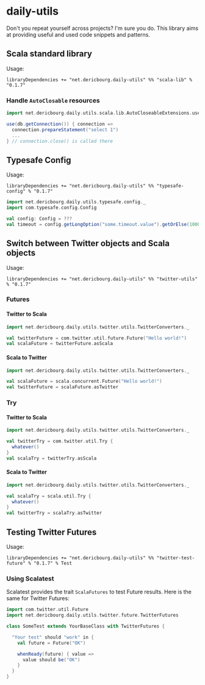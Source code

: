 # daily-utils

Don't you repeat yourself across projects? I'm sure you do.
This library aims at providing useful and used code snippets and patterns.


## Scala standard library

Usage:
```
libraryDependencies += "net.dericbourg.daily-utils" %% "scala-lib" % "0.1.7"
```

### Handle `AutoClosable` resources

```scala
import net.dericbourg.daily.utils.scala.lib.AutoCloseableExtensions.use

use(db.getConnection()) { connection =>
  connection.prepareStatement("select 1")
  ...
} // connection.close() is called there
```

## Typesafe Config

Usage:
```
libraryDependencies += "net.dericbourg.daily-utils" %% "typesafe-config" % "0.1.7"
```

```scala
import net.dericbourg.daily.utils.typesafe.config._
import com.typesafe.config.Config

val config: Config = ???
val timeout = config.getLongOption("some.timeout.value").getOrElse(1000)
```

## Switch between Twitter objects and Scala objects

Usage:
```
libraryDependencies += "net.dericbourg.daily-utils" %% "twitter-utils" % "0.1.7"
```

### Futures

#### Twitter to Scala
```scala
import net.dericbourg.daily.utils.twitter.utils.TwitterConverters._

val twitterFuture = com.twitter.util.future.Future("Hello world!")
val scalaFuture = twitterFuture.asScala
```

#### Scala to Twitter
```scala
import net.dericbourg.daily.utils.twitter.utils.TwitterConverters._

val scalaFuture = scala.concurrent.Future("Hello world!")
val twitterFuture = scalaFuture.asTwitter
```

### Try

#### Twitter to Scala

```scala
import net.dericbourg.daily.utils.twitter.utils.TwitterConverters._

val twitterTry = com.twitter.util.Try {
  whatever()
}
val scalaTry = twitterTry.asScala
```

#### Scala to Twitter

```scala
import net.dericbourg.daily.utils.twitter.utils.TwitterConverters._

val scalaTry = scala.util.Try {
  whatever()
}
val twitterTry = scalaTry.asTwitter
```

## Testing Twitter Futures

Usage:
```
libraryDependencies += "net.dericbourg.daily-utils" %% "twitter-test-future" % "0.1.7" % Test
```

### Using Scalatest

Scalatest provides the trait `ScalaFutures` to test Future results. Here is the same for Twitter Futures:

```scala
import com.twitter.util.Future
import net.dericbourg.daily.utils.twitter.future.TwitterFutures

class SomeTest extends YourBaseClass with TwitterFutures {

  "Your test" should "work" in {
    val future = Future("OK")

    whenReady(future) { value =>
      value should be("OK")
    }
  }
}
```
